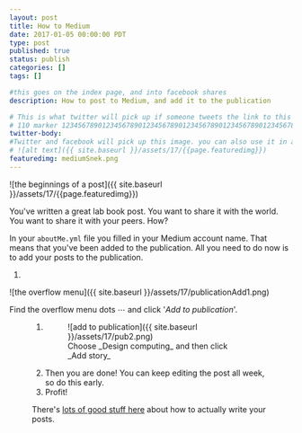 ```yaml
---
layout: post
title: How to Medium
date: 2017-01-05 00:00:00 PDT
type: post
published: true
status: publish
categories: []
tags: []

#this goes on the index page, and into facebook shares
description: How to post to Medium, and add it to the publication

# This is what twitter will pick up if someone tweets the link to this page
# 110 marker 1234567890123456789012345678901234567890123456789012345678901234567890123456789012345678901234567890123456789
twitter-body:
#Twitter and facebook will pick up this image. you can also use it in a post with:
# ![alt text]({{ site.baseurl }}/assets/17/{{page.featuredimg}})
featuredimg: mediumSnek.png
---
```


<style>
article.post .half-width {
    float: none;
  }
</style>
![the beginnings of a post]({{ site.baseurl }}/assets/17/{{page.featuredimg}})

You've written a great lab book post. You want to share it with the world. You want to share it with your peers. How?

In your `aboutMe.yml` file you filled in your Medium account name. That means that you've been added to the publication. All you need to do now is to add your posts to the publication.

1. <figure class="half-width">
![the overflow menu]({{ site.baseurl }}/assets/17/publicationAdd1.png)
    <figcaption>
    Find the overflow menu dots &#8943; and click '_Add to publication_'.
    </figcaption>
    <figure>
1. <figure class="half-width">
    ![add to publication]({{ site.baseurl }}/assets/17/pub2.png)
    <figcaption>
    Choose _Design computing_ and then click _Add story_
    </figcaption>
    <figure>
1. Then you are done! You can keep editing the post all week, so do this early.
1. Profit!

There's [lots of good stuff here](https://help.medium.com/hc/en-us/categories/200058025-Writing) about how to actually write your posts.
